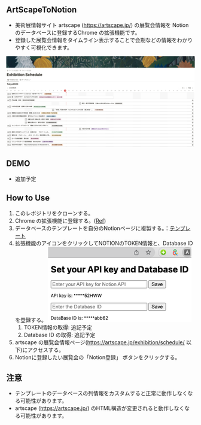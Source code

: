 ## ArtScapeToNotion
- 美術展情報サイト artscape (https://artscape.jp/) の展覧会情報を Notion のデータベースに登録するChrome の拡張機能です。
- 登録した展覧会情報をタイムライン表示することで会期などの情報をわかりやすく可視化できます。

![App image](images/notion_artscape.png)
## DEMO
- 追加予定

## How to Use
1. このレポジトリをクローンする。
1. Chrome の拡張機能に登録する。([Ref](https://support.google.com/chrome/a/answer/2714278?hl=ja))
1. データベースのテンプレートを自分のNotionページに複製する。：[テンプレート](https://sudsy-birthday-2d0.notion.site/335ae1f69f0c4a9888f7da44927617e5?v=b9fc171fd0f94f4b9d6f9cf215747516)
1. 拡張機能のアイコンをクリックしてNOTIONのTOKEN情報と、Database ID を登録する。 
![App image](images/popup.png)
    1. TOKEN情報の取得: 追記予定
    1. Database ID の取得: 追記予定
1. artscape の展覧会情報ページ(https://artscape.jp/exhibition/schedule/ 以下)にアクセスする。
1. Notionに登録したい展覧会の「Notion登録」 ボタンをクリックする。

## 注意
- テンプレートのデータベースの列情報をカスタムすると正常に動作しなくなる可能性があります。
- artscape (https://artscape.jp/) のHTML構造が変更されると動作しなくなる可能性があります。